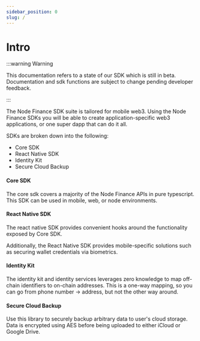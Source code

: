 ```yaml
---
sidebar_position: 0
slug: /
---
```


# Intro

:::warning Warning

This documentation refers to a state of our SDK which is still in beta. Documentation and sdk functions are subject to change pending developer feedback.

:::

The Node Finance SDK suite is tailored for mobile web3. Using the Node Finance SDKs you will be able to create application-specific web3 applications, or one super dapp that can do it all.

SDKs are broken down into the following:

- Core SDK
- React Native SDK
- Identity Kit
- Secure Cloud Backup

#### Core SDK

The core sdk covers a majority of the Node Finance APIs in pure typescript. This SDK can be used in mobile, web, or node environments.

#### React Native SDK

The react native SDK provides convenient hooks around the functionality exposed by Core SDK.

Additionally, the React Native SDK provides mobile-specific solutions such as securing wallet credentials via biometrics.

#### Identity Kit

The identity kit and identity services leverages zero knowledge to map off-chain identifiers to on-chain addresses. This is a one-way mapping, so you can go from phone number -> address, but not the other way around.

#### Secure Cloud Backup

Use this library to securely backup arbitrary data to user's cloud storage. Data is encrypted using AES before being uploaded to either iCloud or Google Drive.

